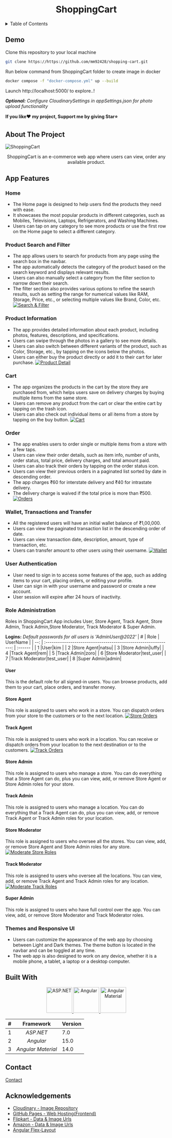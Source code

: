 <!-- PROJECT LOGO -->
<h1 align="center">ShoppingCart</h1>

<!-- TABLE OF CONTENTS -->

<details>
    <summary>Table of Contents</summary>
    <ol>
        <li>
            <a href="#about-the-project">About The Project</a>
        </li>
        <li>
            <a href="#app-features">Features</a>
            <ul>
                <li><a href="#home">Home</a></li>
                <li><a href="#product-search-and-filter">Product Search and Filter</a></li>
                <li><a href="#product-information">Product Information</a></li>
                <li><a href="#cart">Cart</a></li>
                <li><a href="#wallet-transactions-and-transfer">Wallet, Transactions and Transfer</a></li>
                <li><a href="#role-administration">Role Administration</a></li>
                <li><a href="#wallet-transactions-and-transfer">Themes and Responsive UI</a></li>
            </ul>
        </li>
        <li>
            <a href="#built-with">Built With</a>
        </li>
        <li><a href="#contact">Contact</a></li>
        <li><a href="#acknowledgements">Acknowledgements</a></li>
    </ol>
</details>

<!-- ABOUT THE PROJECT -->

## Demo
Clone this repository to your local machine 
```sh
git clone https://https://github.com/mm92428/shopping-cart.git
```
Run below command from ShoppingCart folder to create image in docker
```sh
docker compose -f "docker-compose.yml" up --build
```
Launch http://localhost:5000/ to explore..!

 ***Optional:** Configure CloudinarySettings in appSettings.json for photo upload functionality*


**If you like❤ my project, Support me by giving Star⭐**



## About The Project

![ShoppingCart](images/ShoppingCart.gif)

<p align="center">
    ShoppingCart is an e-commerce web app where users can view, order any available product.
    <br />
</p>

## App Features

### Home
- The Home page is designed to help users find the products they need with ease.
- It showcases the most popular products in different categories, such as Mobiles, Televisions, Laptops, Refrigerators, and Washing Machines. 
- Users can tap on any category to see more products or use the first row on the Home page to select a different category.

### Product Search and Filter
- The app allows users to search for products from any page using the search box in the navbar. 
- The app automatically detects the category of the product based on the search keyword and displays relevant results. 
- Users can also manually select a category from the filter section to narrow down their search. 
- The filter section also provides various options to refine the search results, such as setting the range for numerical values like RAM, Storage, Price, etc., or selecting multiple values like Brand, Color, etc.
[![Search & Filter](images/Search.png)](http://localhost:5000/search?q=Mobiles)

### Product Information
- The app provides detailed information about each product, including photos, features, descriptions, and specifications. 
- Users can swipe through the photos in a gallery to see more details. 
- Users can also switch between different variants of the product, such as Color, Storage, etc., by tapping on the icons below the photos. 
- Users can either buy the product directly or add it to their cart for later purchase.
[![Product Detail](images/ProductDetail.png)](http://localhost:5000/product/33)

### Cart
- The app organizes the products in the cart by the store they are purchased from, which helps users save on delivery charges by buying multiple items from the same store. 
- Users can remove any product from the cart or clear the entire cart by tapping on the trash icon. 
- Users can also check out individual items or all items from a store by tapping on the buy button.
[![Cart](images/Cart.png)](http://localhost:5000/cart)

### Order
- The app enables users to order single or multiple items from a store with a few taps. 
- Users can view their order details, such as item info, number of units, order status, total price, delivery charges, and total amount paid. 
- Users can also track their orders by tapping on the order status icon. 
- Users can view their previous orders in a paginated list sorted by date in descending order. 
- The app charges ₹60 for interstate delivery and ₹40 for intrastate delivery. 
- The delivery charge is waived if the total price is more than ₹500.
[![Orders](images/Orders.png)](http://localhost:5000/order)

### Wallet, Transactions and Transfer
- All the registered users will have an initial wallet balance of ₹1,00,000.
- Users can view the paginated transaction list in the descending order of date.
- Users can view transaction date, description, amount, type of transaction, etc.
- Users can transfer amount to other users using their username.
[![Wallet](images/Wallet.png)](http://localhost:5000/wallet)

### User Authentication
- User need to sign in to access some features of the app, such as adding items to your cart, placing orders, or editing your profile. 
- User can sign in with your username and password or create a new account. 
- User session will expire after 24 hours of inactivity.

### Role Administration
Roles in ShoppingCart App includes User, Store Agent, Track Agent, Store Admin, Track Admin,Store Moderator, Track Moderator & Super Admin.

**Logins:** *Default passwords for all users is 'AdminUser@2022'*
|   # |                            Role                            | UserName |
| --: | :-------------------------------------------------------------: | :------ |
|   1 |User|kim |
|   2 |Store Agent|natsu|
|   3 |Store Admin|luffy|
|   4 |Track Agent|rem|
|   5 |Track Admin|zoro|
|   6 |Store Moderator|test_user|
|   7 |Track Moderator|test_user|
|   8 |Super Admin|admin|

#### User
This is the default role for all signed-in users. You can browse products, add them to your cart, place orders, and transfer money.

#### Store Agent
This role is assigned to users who work in a store. You can dispatch orders from your store to the customers or to the next location.
[![Store Orders](images/StoreOrders.png)](http://localhost:5000/store/order)

#### Track Agent
This role is assigned to users who work in a location. You can receive or dispatch orders from your location to the next destination or to the customers.
[![Track Orders](images/TrackOrders.png)](http://localhost:5000/track)

#### Store Admin
This role is assigned to users who manage a store. You can do everything that a Store Agent can do, plus you can view, add, or remove Store Agent or Store Admin roles for your store.

#### Track Admin 
This role is assigned to users who manage a location. You can do everything that a Track Agent can do, plus you can view, add, or remove Track Agent or Track Admin roles for your location.

#### Store Moderator
This role is assigned to users who oversee all the stores. You can view, add, or remove Store Agent and Store Admin roles for any store.
[![Moderate Store Roles](images/ModerateStoreRoles.png)](http://localhost:5000/admin/moderate/store-role)

#### Track Moderator
This role is assigned to users who oversee all the locations. You can view, add, or remove Track Agent and Track Admin roles for any location.
[![Moderate Track Roles](images/ModerateTrackRoles.png)](http://localhost:5000/admin/moderate/track-role)

#### Super Admin
This role is assigned to users who have full control over the app. You can view, add, or remove Store Moderator and Track Moderator roles.

### Themes and Responsive UI
- Users can customize the appearance of the web app by choosing between Light and Dark themes. The theme button is located in the navbar and can be toggled at any time. 
- The web app is also designed to work on any device, whether it is a mobile phone, a tablet, a laptop or a desktop computer.

## Built With

<p align="center">
    <a href="https://dotnet.microsoft.com/apps/aspnet/">
        <img src="images/dot-net-core.png" alt="ASP.NET" width="80" height="80">
    </a>
    <a href="https://angular.io/">
        <img src="images/angular.png" alt="Angular" width="80" height="80">
    </a>
    <a href="https://material.angular.io/">
        <img src="images/angular-material.svg" alt="Angular Material" width="auto" height="80">
    </a>
</p>

|   # |                            Framework                            | Version |
| --: | :-------------------------------------------------------------: | :------ |
|   1 |     _ASP.NET_ [](https://dotnet.microsoft.com/apps/aspnet/)     | 7.0     |
|   2 |                _Angular_ [](https://angular.io/)                | 15.0    |
|   3 | _Angular Material_ [](https://material.angular.io/)             | 14.0     |

## Contact

<a href="https://portfolio-self-rho-23.vercel.app">Contact</a>

## Acknowledgements

- [Cloudinary - Image Repository](https://cloudinary.com/)
- [GitHub Pages - Web Hosting(Frontend)](https://pages.github.com/)
- [Flipkart - Data & Image Urls](https://www.flipkart.com/)
- [Amazon - Data & Image Urls](https://www.amazon.in/)
- [Angular Flex-Layout](https://github.com/angular/flex-layout)
